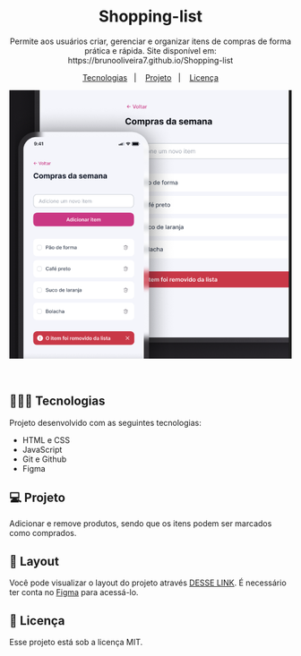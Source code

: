 <h1 align="center"> Shopping-list </h1>

<p align="center">
Permite aos usuários criar, gerenciar e organizar itens de compras de forma prática e rápida. Site disponível em: https://brunooliveira7.github.io/Shopping-list
</p>

<p align="center">
  <a href="#-tecnologias">Tecnologias</a>&nbsp;&nbsp;&nbsp;|&nbsp;&nbsp;&nbsp;
  <a href="#-projeto">Projeto</a>&nbsp;&nbsp;&nbsp;|&nbsp;&nbsp;&nbsp;
  <a href="#memo-licença">Licença</a>
</p>

<p align="center">
  <img alt="License" src="https://github.com/brunooliveira7/Shopping-list/blob/main/assets/Layout-shopping-list.png">
</p>

<br>

## 🧑🏻‍💻 Tecnologias

Projeto desenvolvido com as seguintes tecnologias:

- HTML e CSS
- JavaScript
- Git e Github
- Figma

## 💻 Projeto

Adicionar e remove produtos, sendo que os itens podem ser marcados como comprados.

## 🔖 Layout

Você pode visualizar o layout do projeto através [DESSE LINK](https://www.figma.com/design/A2ZlTw9cJPTAfC4tO8fDuj/Lista-de-compras-(Community)?node-id=3-376&node-type=canvas&m=dev). É necessário ter conta no [Figma](https://figma.com) para acessá-lo.


## :memo: Licença

Esse projeto está sob a licença MIT.

